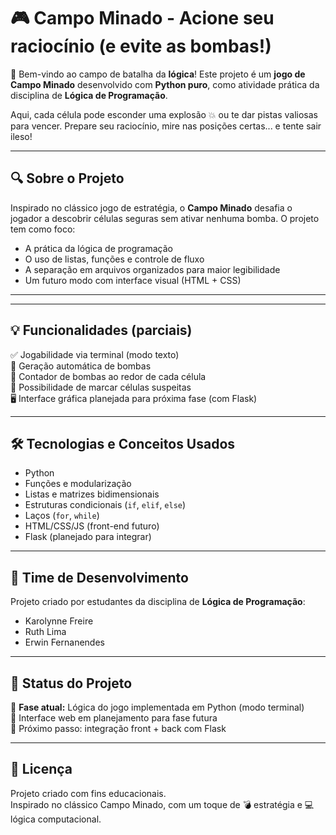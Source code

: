 # 🎮 Campo Minado - Acione seu raciocínio (e evite as bombas!)

🚀 Bem-vindo ao campo de batalha da **lógica**! Este projeto é um **jogo de Campo Minado** desenvolvido com **Python puro**, como atividade prática da disciplina de **Lógica de Programação**.

Aqui, cada célula pode esconder uma explosão 💥 ou te dar pistas valiosas para vencer. Prepare seu raciocínio, mire nas posições certas... e tente sair ileso!

---

## 🔍 Sobre o Projeto

Inspirado no clássico jogo de estratégia, o **Campo Minado** desafia o jogador a descobrir células seguras sem ativar nenhuma bomba. O projeto tem como foco:

- A prática da lógica de programação
- O uso de listas, funções e controle de fluxo
- A separação em arquivos organizados para maior legibilidade
- Um futuro modo com interface visual (HTML + CSS)

---


---

## 💡 Funcionalidades (parciais)

✅ Jogabilidade via terminal (modo texto)  
🔄 Geração automática de bombas  
🧠 Contador de bombas ao redor de cada célula  
🚩 Possibilidade de marcar células suspeitas  
🖥️ Interface gráfica planejada para próxima fase (com Flask)

---

## 🛠️ Tecnologias e Conceitos Usados

- Python
- Funções e modularização
- Listas e matrizes bidimensionais
- Estruturas condicionais (`if`, `elif`, `else`)
- Laços (`for`, `while`)
- HTML/CSS/JS (front-end futuro)
- Flask (planejado para integrar)

---

## 👥 Time de Desenvolvimento

Projeto criado por estudantes da disciplina de **Lógica de Programação**:

- Karolynne Freire
- Ruth Lima
- Erwin Fernanendes

---

## 🚧 Status do Projeto

🧪 **Fase atual:** Lógica do jogo implementada em Python (modo terminal)  
🧱 Interface web em planejamento para fase futura  
🎯 Próximo passo: integração front + back com Flask

---

## 📜 Licença

Projeto criado com fins educacionais.  
Inspirado no clássico Campo Minado, com um toque de 💣 estratégia e 💻 lógica computacional.

